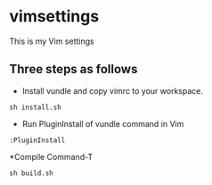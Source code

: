 # vimsettings
This is my Vim settings

## Three steps as follows
* Install vundle and copy vimrc to your workspace.

```shell
sh install.sh
```

* Run PluginInstall of vundle command in Vim

```shell
:PluginInstall
```

*Compile Command-T 

```shell
sh build.sh
```
